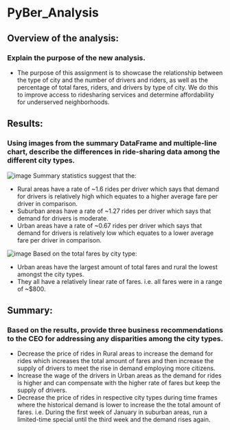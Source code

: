 # PyBer_Analysis

## Overview of the analysis: 
### Explain the purpose of the new analysis.

- The purpose of this assignment is to showcase the relationship between the type of city and the number of drivers and riders, as well as the percentage of total fares, riders, and drivers by type of city. We do this to improve access to ridesharing services and determine affordability for underserved neighborhoods.

## Results: 
### Using images from the summary DataFrame and multiple-line chart, describe the differences in ride-sharing data among the different city types.

![image](https://user-images.githubusercontent.com/111719953/195767133-7470db81-4c4f-4682-b1cf-361f4d13ef84.png)
Summary statistics suggest that the:
- Rural areas have a rate of ~1.6 rides per driver which says that demand for drivers is relatively high which equates to a higher average fare per driver in comparison.
- Suburban areas have a rate of ~1.27 rides per driver which says that demand for drivers is moderate.
- Urban areas have a rate of ~0.67 rides per driver which says that demand for drivers is relatively low which equates to a lower average fare per driver in comparison.

![image](https://user-images.githubusercontent.com/111719953/195716011-ab0f5c7e-ab29-4b55-a42c-80a54671ba96.png)
Based on the total fares by city type:
- Urban areas have the largest amount of total fares and rural the lowest amongst the city types.
- They all have a relatively linear rate of fares. i.e. all fares were in a range of ~$800.


## Summary: 
### Based on the results, provide three business recommendations to the CEO for addressing any disparities among the city types.

- Decrease the price of rides in Rural areas to increase the demand for rides which increases the total amount of fares and then increase the supply of drivers to meet the rise in demand employing more citizens. 
- Increase the wage of the drivers in Urban areas as the demand for rides is higher and can compensate with the higher rate of fares but keep the supply of drivers.
- Decrease the price of rides in respective city types during time frames where the historical demand is lower to increase the the total amount of fares. i.e. During the first week of January in suburban areas, run a limited-time special until the third week and the demand rises again.
